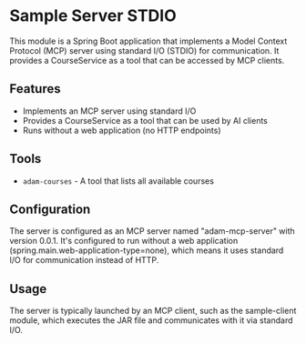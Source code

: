 # Sample Server STDIO

This module is a Spring Boot application that implements a Model Context Protocol (MCP) server using standard I/O (STDIO) for communication. It provides a CourseService as a tool that can be accessed by MCP clients.

## Features

- Implements an MCP server using standard I/O
- Provides a CourseService as a tool that can be used by AI clients
- Runs without a web application (no HTTP endpoints)

## Tools

- `adam-courses` - A tool that lists all available courses

## Configuration

The server is configured as an MCP server named "adam-mcp-server" with version 0.0.1. It's configured to run without a web application (spring.main.web-application-type=none), which means it uses standard I/O for communication instead of HTTP.

## Usage

The server is typically launched by an MCP client, such as the sample-client module, which executes the JAR file and communicates with it via standard I/O.
